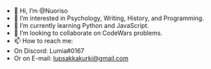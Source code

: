 - 👋 Hi, I’m @Nuoriso
- 👀 I’m interested in Psychology, Writing, History, and Programming.
- 🌱 I’m currently learning Python and JavaScript.
- 💞️ I’m looking to collaborate on CodeWars problems.
- 📫 How to reach me:
- On Discord: Lumia#0167
- Or on E-mail: lupsakkakurki@gmail.com

<!---
Nuoriso/Nuoriso is a ✨ special ✨ repository because its `README.md` (this file) appears on your GitHub profile.
You can click the Preview link to take a look at your changes.
--->
